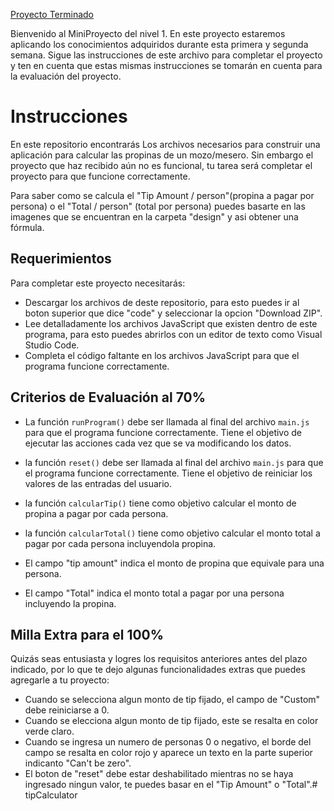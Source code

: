 [Proyecto Terminado](https://kevinvillajim.github.io/tipCalculator/)


Bienvenido al MiniProyecto del nivel 1. En este proyecto estaremos aplicando los conocimientos adquiridos durante esta primera y segunda semana. Sigue las instrucciones de este archivo para completar el proyecto y ten en cuenta que estas mismas instrucciones se tomarán en cuenta para la evaluación del proyecto.

# Instrucciones

En este repositorio encontrarás Los archivos necesarios para construir una aplicación para calcular las propinas de un mozo/mesero. Sin embargo el proyecto que haz recibido aún no es funcional, tu tarea será completar el proyecto para que funcione correctamente.

Para saber como se calcula el "Tip Amount / person"(propina a pagar por persona) o el "Total / person" (total por persona) puedes basarte en las imagenes que se encuentran en la carpeta "design" y asi obtener una fórmula.

## Requerimientos

Para completar este proyecto necesitarás:
- Descargar los archivos de deste repositorio, para esto puedes ir al boton superior que dice "code" y seleccionar la opcion "Download ZIP".
- Lee detalladamente los archivos JavaScript que existen dentro de este programa, para esto puedes abrirlos con un editor de texto como Visual Studio Code.
- Completa el código faltante en los archivos JavaScript para que el programa funcione correctamente.

## Criterios de Evaluación al 70%

- La función `runProgram()` debe ser llamada al final del archivo `main.js` para que el programa funcione correctamente. Tiene el objetivo de ejecutar las acciones cada vez que se va modificando los datos.
- la función `reset()` debe ser llamada al final del archivo `main.js` para que el programa funcione correctamente. Tiene el objetivo de reiniciar los valores de las entradas del usuario.
- la función `calcularTip()` tiene como objetivo calcular el monto de propina a pagar por cada persona.
- la función `calcularTotal()` tiene como objetivo calcular el monto total a pagar por cada persona incluyendola propina.


- El campo "tip amount" indica el monto de propina que equivale para una persona.
- El campo "Total" indica el monto total a pagar por una persona incluyendo la propina.

## Milla Extra para el 100%

Quizás seas entusiasta y logres los requisitos anteriores antes del plazo indicado, por lo que te dejo algunas funcionalidades extras que puedes agregarle a tu proyecto:

- Cuando se selecciona algun monto de tip fijado, el campo de "Custom" debe reiniciarse a 0.
- Cuando se elecciona algun monto de tip fijado, este se resalta en color verde claro.
- Cuando se ingresa un numero de personas 0 o negativo, el borde del campo se resalta en color rojo y aparece un texto en la parte superior indicanto "Can't be zero".
- El boton de "reset" debe estar deshabilitado mientras no se haya ingresado ningun valor, te puedes basar en el "Tip Amount" o "Total".# tipCalculator
